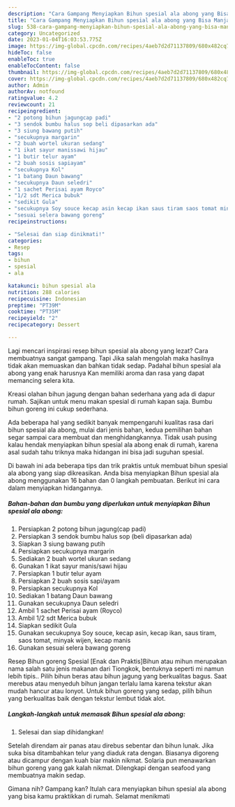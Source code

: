 ```yaml
---
description: "Cara Gampang Menyiapkan Bihun spesial ala abong yang Bisa Manjain Lidah, Buat Buka Puasa Lezat Sekali"
title: "Cara Gampang Menyiapkan Bihun spesial ala abong yang Bisa Manjain Lidah, Buat Buka Puasa Lezat Sekali"
slug: 538-cara-gampang-menyiapkan-bihun-spesial-ala-abong-yang-bisa-manjain-lidah-buat-buka-puasa-lezat-sekali
category: Uncategorized
date: 2023-01-04T16:03:53.775Z
image: https://img-global.cpcdn.com/recipes/4aeb7d2d71137809/680x482cq70/bihun-spesial-ala-abong-foto-resep-utama.jpg
hideToc: false
enableToc: true
enableTocContent: false
thumbnail: https://img-global.cpcdn.com/recipes/4aeb7d2d71137809/680x482cq70/bihun-spesial-ala-abong-foto-resep-utama.jpg
cover: https://img-global.cpcdn.com/recipes/4aeb7d2d71137809/680x482cq70/bihun-spesial-ala-abong-foto-resep-utama.jpg
author: Admin
authorAv: notfound
ratingvalue: 4.2
reviewcount: 21
recipeingredient:
- "2 potong bihun jagungcap padi"
- "3 sendok bumbu halus sop beli dipasarkan ada"
- "3 siung bawang putih"
- "secukupnya margarin"
- "2 buah wortel ukuran sedang"
- "1 ikat sayur manissawi hijau"
- "1 butir telur ayam"
- "2 buah sosis sapiayam"
- "secukupnya Kol"
- "1 batang Daun bawang"
- "secukupnya Daun seledri"
- "1 sachet Perisai ayam Royco"
- "1/2 sdt Merica bubuk"
- "sedikit Gula"
- "secukupnya Soy souce kecap asin kecap ikan saus tiram saos tomat minyak wijen kecap manis"
- "sesuai selera bawang goreng"
recipeinstructions:

- "Selesai dan siap dinikmati!"
categories:
- Resep
tags:
- bihun
- spesial
- ala

katakunci: bihun spesial ala 
nutrition: 288 calories
recipecuisine: Indonesian
preptime: "PT39M"
cooktime: "PT35M"
recipeyield: "2"
recipecategory: Dessert

---
```



Lagi mencari inspirasi resep bihun spesial ala abong yang lezat? Cara membuatnya sangat gampang. Tapi Jika salah mengolah maka hasilnya tidak akan memuaskan dan bahkan tidak sedap. Padahal bihun spesial ala abong yang enak harusnya Kan memiliki aroma dan rasa yang dapat memancing selera kita.


Kreasi olahan bihun jagung dengan bahan sederhana yang ada di dapur rumah. Sajikan untuk menu makan spesial di rumah kapan saja. Bumbu bihun goreng ini cukup sederhana.

Ada beberapa hal yang sedikit banyak mempengaruhi kualitas rasa dari bihun spesial ala abong, mulai dari jenis bahan, kedua pemilihan bahan segar sampai cara membuat dan menghidangkannya. Tidak usah pusing kalau hendak menyiapkan bihun spesial ala abong enak di rumah, karena asal sudah tahu triknya maka hidangan ini bisa jadi suguhan spesial.


Di bawah ini ada beberapa tips dan trik praktis untuk membuat bihun spesial ala abong yang siap dikreasikan. Anda bisa menyiapkan Bihun spesial ala abong menggunakan 16 bahan dan 0 langkah pembuatan. Berikut ini cara dalam menyiapkan hidangannya.

<!--inarticleads1-->

##### Bahan-bahan dan bumbu yang diperlukan untuk menyiapkan Bihun spesial ala abong:

1. Persiapkan 2 potong bihun jagung(cap padi)
1. Persiapkan 3 sendok bumbu halus sop (beli dipasarkan ada)
1. Siapkan 3 siung bawang putih
1. Persiapkan secukupnya margarin
1. Sediakan 2 buah wortel ukuran sedang
1. Gunakan 1 ikat sayur manis/sawi hijau
1. Persiapkan 1 butir telur ayam
1. Persiapkan 2 buah sosis sapi/ayam
1. Persiapkan secukupnya Kol
1. Sediakan 1 batang Daun bawang
1. Gunakan secukupnya Daun seledri
1. Ambil 1 sachet Perisai ayam (Royco)
1. Ambil 1/2 sdt Merica bubuk
1. Siapkan sedikit Gula
1. Gunakan secukupnya Soy souce, kecap asin, kecap ikan, saus tiram, saos tomat, minyak wijen, kecap manis
1. Gunakan sesuai selera bawang goreng


Resep Bihun goreng Spesial [Enak dan Praktis]Bihun atau mihun merupakan nama salah satu jenis makanan dari Tiongkok, bentuknya seperti mi namun lebih tipis.. Pilih bihun beras atau bihun jagung yang berkualitas bagus. Saat merebus atau menyeduh bihun jangan terlalu lama karena tekstur akan mudah hancur atau lonyot. Untuk bihun goreng yang sedap, pilih bihun yang berkualitas baik dengan tekstur lembut tidak alot. 

<!--inarticleads2-->

##### Langkah-langkah untuk memasak Bihun spesial ala abong:


1. Selesai dan siap dihidangkan!

Setelah direndam air panas atau direbus sebentar dan bihun lunak. Jika suka bisa ditambahkan telur yang diaduk rata dengan. Biasanya digoreng atau dicampur dengan kuah biar makin nikmat. Solaria pun menawarkan bihun goreng yang gak kalah nikmat. Dilengkapi dengan seafood yang membuatnya makin sedap. 

Gimana nih? Gampang kan? Itulah cara menyiapkan bihun spesial ala abong yang bisa kamu praktikkan di rumah. Selamat menikmati
